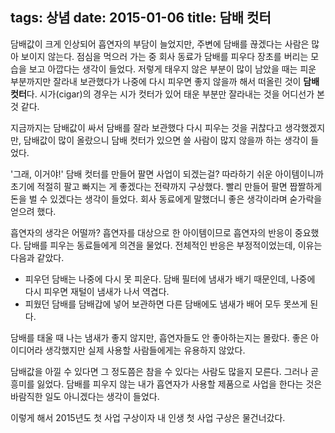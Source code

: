tags: 상념
date: 2015-01-06
title: 담배 컷터
---
담배값이 크게 인상되어 흡연자의 부담이 늘었지만, 주변에 담배를 끊겠다는 사람은 많아 보이지 않는다. 점심을 먹으러 가는 중 회사 동료가 담배를 피우다 장초를 버리는 모습을 보고 아깝다는 생각이 들었다. 저렇게 태우지 않은 부분이 많이 남았을 때는 피운 부분까지만 잘라내 보관했다가 나중에 다시 피우면 좋지 않을까 해서 떠올린 것이 **담배 컷터**다. 시가(cigar)의 경우는 시가 컷터가 있어 태운 부분만 잘라내는 것을 어디선가 본 것 같다.

지금까지는 담배값이 싸서 담배를 잘라 보관했다 다시 피우는 것을 귀찮다고 생각했겠지만, 담배값이 많이 올랐으니 담배 컷터가 있으면 쓸 사람이 많지 않을까 하는 생각이 들었다.

'그래, 이거야!' 담배 컷터를 만들어 팔면 사업이 되겠는걸? 따라하기 쉬운 아이템이니까 초기에 적절히 팔고 빠지는 게 좋겠다는 전략까지 구상했다. 빨리 만들어 팔면 짭짤하게 돈을 벌 수 있겠다는 생각이 들었다. 회사 동료에게 말했더니 좋은 생각이라며 숟가락을 얻으려 했다.

흡연자의 생각은 어떨까? 흡연자를 대상으로 한 아이템이므로 흡연자의 반응이 중요했다. 담배를 피우는 동료들에게 의견을 물었다. 전체적인 반응은 부정적이었는데, 이유는 다음과 같았다.

* 피우던 담배는 나중에 다시 못 피운다. 담배 필터에 냄새가 배기 때문인데, 나중에 다시 피우면 재털이 냄새가 나서 역겹다.
* 피웠던 담배를 담배갑에 넣어 보관하면 다른 담배에도 냄새가 배어 모두 못쓰게 된다.

담배를 태울 때 나는 냄새가 좋지 않지만, 흡연자들도 안 좋아하는지는 몰랐다. 좋은 아이디어라 생각했지만 실제 사용할 사람들에게는 유용하지 않았다.

담배값을 아낄 수 있다면 그 정도쯤은 참을 수 있다는 사람도 많을지 모른다. 그러나 곧 흥미를 잃었다. 담배를 피우지 않는 내가 흡연자가 사용할 제품으로 사업을 한다는 것은 바람직한 일도 아니겠다는 생각이 들었다.

이렇게 해서 2015년도 첫 사업 구상이자 내 인생 첫 사업 구상은 물건너갔다.
